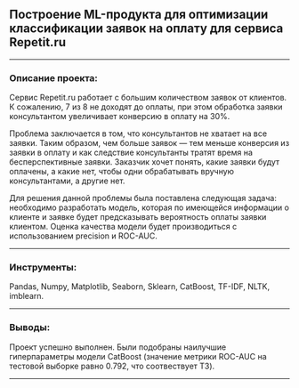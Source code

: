 ## Построение ML-продукта для оптимизации классификации заявок на оплату для сервиса Repetit.ru
---
### Описание проекта:
Сервис Repetit.ru работает с большим количеством заявок от клиентов. К сожалению, 7 из 8 не доходят до оплаты, при этом обработка заявки консультантом увеличивает конверсию в оплату на 30%.

Проблема заключается в том, что консультантов не хватает на все заявки. Таким образом, чем больше заявок — тем меньше конверсия из заявки в оплату и как следствие консультанты тратят время на бесперспективные заявки. Заказчик хочет понять, какие заявки будут оплачены, а какие нет, чтобы одни обрабатывать вручную консультантами, а другие нет.

Для решения данной проблемы была поставлена следующая задача: необходимо разработать модель, которая по имеющейся информации о клиенте и заявке будет предсказывать вероятность оплаты заявки клиентом. Оценка качества модели будет производиться с использованием precision и ROC-AUC.

---
### Инструменты:

Pandas, Numpy, Matplotlib, Seaborn, Sklearn, CatBoost, TF-IDF, NLTK, imblearn.

---
### Выводы:

Проект успешно выполнен. Были подобраны наилучшие гиперпараметры модели CatBoost (значение метрики ROC-AUC на тестовой выборке равно 0.792, что соотвествует ТЗ).

---
